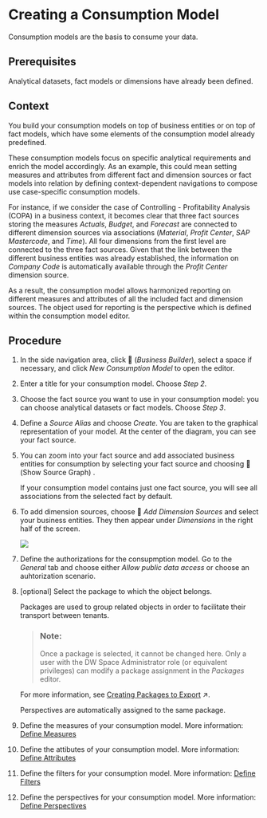 <!-- loio337fa99de4a44700ba49e2214a1f3349 -->

<link rel="stylesheet" type="text/css" href="../css/sap-icons.css"/>

# Creating a Consumption Model

Consumption models are the basis to consume your data.



<a name="loio337fa99de4a44700ba49e2214a1f3349__prereq_sgr_fdr_1mb"/>

## Prerequisites

Analytical datasets, fact models or dimensions have already been defined.



## Context

You build your consumption models on top of business entities or on top of fact models, which have some elements of the consumption model already predefined.

These consumption models focus on specific analytical requirements and enrich the model accordingly. As an example, this could mean setting measures and attributes from different fact and dimension sources or fact models into relation by defining context-dependent navigations to compose use case-specific consumption models.

For instance, if we consider the case of Controlling - Profitability Analysis \(COPA\) in a business context, it becomes clear that three fact sources storing the measures *Actuals*, *Budget*, and *Forecast* are connected to different dimension sources via associations \(*Material*, *Profit Center*, *SAP Mastercode*, and *Time*\). All four dimensions from the first level are connected to the three fact sources. Given that the link between the different business entities was already established, the information on *Company Code* is automatically available through the *Profit Center* dimension source.

As a result, the consumption model allows harmonized reporting on different measures and attributes of all the included fact and dimension sources. The object used for reporting is the perspective which is defined within the consumption model editor.



## Procedure

1.  In the side navigation area, click <span class="FPA-icons-V3"></span> \(*Business Builder*\), select a space if necessary, and click *New Consumption Model* to open the editor.

2.  Enter a title for your consumption model. Choose *Step 2*.

3.  Choose the fact source you want to use in your consumption model: you can choose analytical datasets or fact models. Choose *Step 3*.

4.  Define a *Source Alias* and choose *Create*. You are taken to the graphical representation of your model. At the center of the diagram, you can see your fact source.

5.  You can zoom into your fact source and add associated business entities for consumption by selecting your fact source and choosing <span class="SAP-icons-V5"></span> \(Show Source Graph\) .

    If your consumption model contains just one fact source, you will see all associations from the selected fact by default.

6.  To add dimension sources, choose <span class="FPA-icons-V3"></span> *Add Dimension Sources* and select your business entities. They then appear under *Dimensions* in the right half of the screen.

    ![](images/DWC_-_business_Builder_consumption_gif_1c10a90.gif)

7.  Define the authorizations for the consupmption model. Go to the *General* tab and choose either *Allow public data access* or choose an auhtorization scenario.

8.  \[optional\] Select the package to which the object belongs.

    Packages are used to group related objects in order to facilitate their transport between tenants.

    > ### Note:  
    > Once a package is selected, it cannot be changed here. Only a user with the DW Space Administrator role \(or equivalent privileges\) can modify a package assignment in the *Packages* editor.

    For more information, see [Creating Packages to Export](https://help.sap.com/viewer/9f36ca35bc6145e4acdef6b4d852d560/DEV_CURRENT/en-US/24aba84ceeb3416881736f70f02e3a0a.html "Users with the DW Space Administrator role can create packages to model groups of related objects for transport between tenants. Modelers can add objects to packages via the Package field, which appears in editors when a package is created in their space. Once a package is complete and validated, the space administrator can export it to the Content Network. The structure of your package is preserved and, as the objects it contains evolve, you can easily export updated versions of it.") :arrow_upper_right:.

    Perspectives are automatically assigned to the same package.

9.  Define the measures of your consumption model. More information: [Define Measures](define-measures-5cbcfee.md)

10. Define the attibutes of your consumption model. More information: [Define Attributes](define-attributes-5b7b0f8.md)

11. Define the filters for your consumption model. More information: [Define Filters](define-filters-bc73ffe.md)

12. Define the perspectives for your consumption model. More information: [Define Perspectives](define-perspectives-ce26fd3.md)


